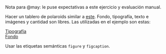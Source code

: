 Nota para @may: le puse expectativas a este ejercicio y evaluación manual. 

Hacer un tablero de polaroids similar a [este](https://codepen.io/pablohHoc/full/wvBzJvq). Fondo, tipografía, texto e imágenes y cantidad son libres. Las utilizadas en el ejemplo son estas:

[Tipografía](https://fonts.googleapis.com/css?family=Cedarville+Cursive) <br>
[Fondo](http://garchitecture.ca/php/images/headers/wood.jpg)

Usar las etiquetas semánticas `figure` y `figcaption`.